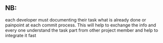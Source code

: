 ## NB:
 each developer must documenting their task what is already done or painpoint at each commit process.
 This will help to exchange the info and every one understand the task part from other project member 
 and help to integrate it fast 